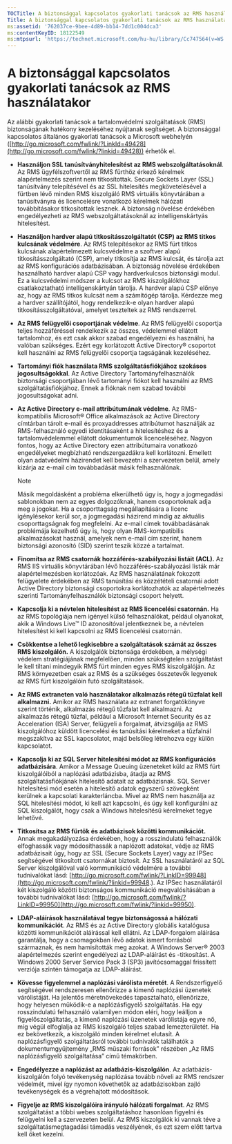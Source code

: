 ```yaml
---
TOCTitle: A biztonsággal kapcsolatos gyakorlati tanácsok az RMS használatakor
Title: A biztonsággal kapcsolatos gyakorlati tanácsok az RMS használatakor
ms:assetid: '762037ce-9bee-4d89-bb14-7dd1c004dca3'
ms:contentKeyID: 18122549
ms:mtpsurl: 'https://technet.microsoft.com/hu-hu/library/Cc747564(v=WS.10)'
---
```


A biztonsággal kapcsolatos gyakorlati tanácsok az RMS használatakor
===================================================================

Az alábbi gyakorlati tanácsok a tartalomvédelmi szolgáltatások (RMS) biztonságának hatékony kezeléséhez nyújtanak segítséget. A biztonsággal kapcsolatos általános gyakorlati tanácsok a Microsoft webhelyén ([http://go.microsoft.com/fwlink/?LinkId=49428](http://go.microsoft.com/fwlink/?linkid=49428)) érhetők el.

-   **Használjon SSL tanúsítványhitelesítést az RMS webszolgáltatásoknál**. Az RMS ügyfélszoftvertől az RMS fürthöz érkező kérelmek alapértelmezés szerint nem titkosítottak. Secure Sockets Layer (SSL) tanúsítvány telepítésével és az SSL hitelesítés megkövetelésével a fürtben lévő minden RMS kiszolgáló RMS virtuális könyvtárában a tanúsítványra és licencelésre vonatkozó kérelmek hálózati továbbításakor titkosítottak lesznek. A biztonság növelése érdekében engedélyezheti az RMS webszolgáltatásoknál az intelligenskártyás hitelesítést.
-   **Használjon hardver alapú titkosításszolgáltatót (CSP) az RMS titkos kulcsának védelmére**. Az RMS telepítésekor az RMS fürt titkos kulcsának alapértelmezett kulcsvédelme a szoftver alapú titkosításszolgáltató (CSP), amely titkosítja az RMS kulcsát, és tárolja azt az RMS konfigurációs adatbázisában. A biztonság növelése érdekében használható hardver alapú CSP vagy hardverkulcsos biztonsági modul. Ez a kulcsvédelmi módszer a kulcsot az RMS kiszolgálókhoz csatlakoztatható intelligenskártyán tárolja. A hardver alapú CSP előnye az, hogy az RMS titkos kulcsát nem a számítógép tárolja. Kérdezze meg a hardver szállítójától, hogy rendelkezik-e olyan hardver alapú titkosításszolgáltatóval, amelyet teszteltek az RMS rendszerrel.
-   **Az RMS felügyelői csoportjának védelme**. Az RMS felügyelői csoportja teljes hozzáféréssel rendelkezik az összes, védelemmel ellátott tartalomhoz, és ezt csak akkor szabad engedélyezni és használni, ha valóban szükséges. Ezért egy korlátozott Active Directory® csoportot kell használni az RMS felügyelői csoportja tagságának kezeléséhez.
-   **Tartományi fiók használata RMS szolgáltatásfiókjához szokásos jogosultságokkal**. Az Active Directory Tartományfelhasználók biztonsági csoportjában lévő tartományi fiókot kell használni az RMS szolgáltatásfiókjához. Ennek a fióknak nem szabad további jogosultságokat adni.
-   **Az Active Directory e-mail attribútumának védelme**. Az RMS-kompatibilis Microsoft® Office alkalmazások az Active Directory címtárban tárolt e-mail és proxyaddresses attribútumot használják az RMS-felhasználó egyedi identitásaként a hitelesítéshez és a tartalomvédelemmel ellátott dokumentumok licenceléséhez. Nagyon fontos, hogy az Active Directory ezen attribútumaira vonatkozó engedélyeket megbízható rendszergazdákra kell korlátozni. Emellett olyan adatvédelmi házirendet kell bevezetni a szervezeten belül, amely kizárja az e-mail cím továbbadását másik felhasználónak.
    > [!NOTE]  
    > Másik megoldásként a probléma elkerülhető úgy is, hogy a jogmegadási sablonokban nem az egyes dolgozóknak, hanem csoportoknak adja meg a jogokat. Ha a csoporttagság megállapítására a licenc igénylésekor kerül sor, a jogmegadási házirend mindig az aktuális csoporttagságnak fog megfelelni. Az e-mail címek továbbadásának problémája kezelhető úgy is, hogy olyan RMS-kompatibilis alkalmazásokat használ, amelyek nem e-mail cím szerint, hanem biztonsági azonosító (SID) szerint teszik közzé a tartalmat. 

-   **Finomítsa az RMS csatornák hozzáférés-szabályozási listáit (ACL).** Az RMS IIS virtuális könyvtárában lévő hozzáférés-szabályozási listák már alapértelmezésben korlátozóak. Az RMS használatának fokozott felügyelete érdekében az RMS tanúsítási és közzétételi csatornái adott Active Directory biztonsági csoportokra korlátozhatók az alapértelmezés szerinti Tartományfelhasználók biztonsági csoport helyett.
-   **Kapcsolja ki a névtelen hitelesítést az RMS licencelési csatornán.** Ha az RMS topológiája nem igényel külső felhasználókat, például olyanokat, akik a Windows Live™ ID azonosítóval jelentkeznek be, a névtelen hitelesítést ki kell kapcsolni az RMS licencelési csatornán.
-   **Csökkentse a lehető legkisebbre a szolgáltatások számát az összes RMS kiszolgálón.** A kiszolgálók biztonsága érdekében, a mélységi védelem stratégiájának megfelelően, minden szükségtelen szolgáltatást le kell tiltani mindegyik RMS fürt minden egyes RMS kiszolgálóján. Az RMS környezetben csak az RMS és a szükséges összetevők legyenek az RMS fürt kiszolgálóin futó szolgáltatások.
-   **Az RMS extraneten való használatakor alkalmazás rétegű tűzfalat kell alkalmazni.** Amikor az RMS használata az extranet forgatókönyve szerint történik, alkalmazás rétegű tűzfalat kell alkalmazni. Az alkalmazás rétegű tűzfal, például a Microsoft Internet Security és az Acceleration (ISA) Server, felügyeli a forgalmat, átvizsgálja az RMS kiszolgálóhoz küldött licencelési és tanúsítási kérelmeket a tűzfalnál megszakítva az SSL kapcsolatot, majd belsőleg létrehozva egy külön kapcsolatot.
-   **Kapcsolja ki az SQL Server hitelesítési módot az RMS konfigurációs adatbázisára**. Amikor a Message Queuing üzeneteket küld az RMS fürt kiszolgálóiból a naplózási adatbázisba, átadja az RMS szolgáltatásfiókjának hitelesítő adatait az adatbázisnak. SQL Server hitelesítési mód esetén a hitelesítő adatok egyszerű szövegként kerülnek a kapcsolati karakterláncba. Mivel az RMS nem használja az SQL hitelesítési módot, ki kell azt kapcsolni, és úgy kell konfigurálni az SQL kiszolgálót, hogy csak a Windows hitelesítésű kérelmeket tegye lehetővé.
-   **Titkosítsa az RMS fürtök és adatbázisok közötti kommunikációt.** Annak megakadályozása érdekében, hogy a rosszindulatú felhasználók elfoghassák vagy módosíthassák a naplózott adatokat, védje az RMS adatbázisait úgy, hogy az SSL (Secure Sockets Layer) vagy az IPSec segítségével titkosított csatornákat biztosít. Az SSL használatáról az SQL Server kiszolgálóval való kommunikáció védelmére a további tudnivalókat lásd: [http://go.microsoft.com/fwlink/?LinkID=99948](http://go.microsoft.com/fwlink/?linkid=99948.). Az IPSec használatáról két kiszolgáló közötti biztonságos kommunikáció megvalósításában a további tudnivalókat lásd: [http://go.microsoft.com/fwlink/?LinkID=99950](http://go.microsoft.com/fwlink/?linkid=99950).
-   **LDAP-aláírások használatával tegye biztonságossá a hálózati kommunikációt**. Az RMS és az Active Directory globális katalógusa közötti kommunikációt aláírással kell ellátni. Az LDAP-forgalom aláírása garantálja, hogy a csomagokban lévő adatok ismert forrásból származnak, és nem hamisították meg azokat. A Windows Server® 2003 alapértelmezés szerint engedélyezi az LDAP-aláírást és -titkosítást. A Windows 2000 Server Service Pack 3 (SP3) javítócsomaggal frissített verziója szintén támogatja az LDAP-aláírást.
-   **Kövesse figyelemmel a naplózási várólista méretét**. A Rendszerfigyelő segítségével rendszeresen ellenőrizze a kimenő naplózási üzenetek várólistáját. Ha jelentős méretnövekedés tapasztalható, ellenőrizze, hogy helyesen működik-e a naplózásfigyelő szolgáltatás. Ha egy rosszindulatú felhasználó valamilyen módon eléri, hogy leálljon a figyelőszolgáltatás, a kimenő naplózási üzenetek várólistája egyre nő, míg végül elfoglalja az RMS kiszolgáló teljes szabad lemezterületét. Ha ez bekövetkezik, a kiszolgáló minden kérelmet elutasít. A naplózásfigyelő szolgáltatásról további tudnivalók találhatók a dokumentumgyűjtemény „RMS műszaki források” részében „Az RMS naplózásfigyelő szolgáltatása” című témakörben.
-   **Engedélyezze a naplózást az adatbázis-kiszolgálón**. Az adatbázis-kiszolgálón folyó tevékenység naplózása tovább növeli az RMS rendszer védelmét, mivel így nyomon követhetők az adatbázisokban zajló tevékenységek és a végrehajtott módosítások.
-   **Figyelje az RMS kiszolgálóira irányuló hálózati forgalmat**. Az RMS szolgáltatást a többi webes szolgáltatáshoz hasonlóan figyelni és felügyelni kell a szervezeten belül. Az RMS kiszolgálók ki vannak téve a szolgáltatásmegtagadási támadás veszélyének, és ezt szem előtt tartva kell őket kezelni.
